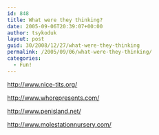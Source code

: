 ```yaml
---
id: 848
title: What were they thinking?
date: 2005-09-06T20:39:07+00:00
author: tsykoduk
layout: post
guid: 30/2008/12/27/what-were-they-thinking
permalink: /2005/09/06/what-were-they-thinking/
categories:
  - Fun!
---
```

<p><a href="http://www.nice-tits.org/">http://www.nice-tits.org/</a></p>


<p><a href="http://www.whorepresents.com/">http://www.whorepresents.com/</a></p>


<p><a href="http://www.penisland.net/">http://www.penisland.net/</a></p>


<p><a href="http://www.molestationnursery.com/">http://www.molestationnursery.com/</a></p>